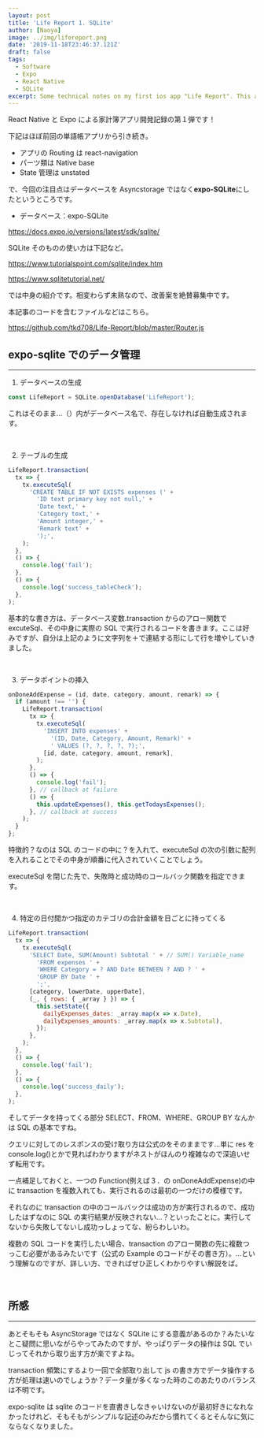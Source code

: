 ```yaml
---
layout: post
title: 'Life Report 1. SQLite'
author: [Naoya]
image: ../img/lifereport.png
date: '2019-11-18T23:46:37.121Z'
draft: false
tags:
  - Software
  - Expo
  - React Native
  - SQLite
excerpt: Some technical notes on my first ios app "Life Report". This article focuses on expo-SQLite.
---
```


React Native と Expo による家計簿アプリ開発記録の第１弾です！

下記はほぼ前回の単語帳アプリから引き続き。

- アプリの Routing は react-navigation
- パーツ類は Native base
- State 管理は unstated

で、今回の注目点はデータベースを Asyncstorage ではなく**expo-SQLite**にしたというところです。

- データベース：expo-SQLite

https://docs.expo.io/versions/latest/sdk/sqlite/

SQLite そのものの使い方は下記など。

https://www.tutorialspoint.com/sqlite/index.htm

https://www.sqlitetutorial.net/

では中身の紹介です。相変わらず未熟なので、改善案を絶賛募集中です。

本記事のコードを含むファイルなどはこちら。

https://github.com/tkd708/Life-Report/blob/master/Router.js

## expo-sqlite でのデータ管理

---

1. データベースの生成

```javascript
const LifeReport = SQLite.openDatabase('LifeReport');
```

これはそのまま...（）内がデータベース名で、存在しなければ自動生成されます。

<br>

2. テーブルの生成

```javascript
LifeReport.transaction(
  tx => {
    tx.executeSql(
      'CREATE TABLE IF NOT EXISTS expenses (' +
        'ID text primary key not null,' +
        'Date text,' +
        'Category text,' +
        'Amount integer,' +
        'Remark text' +
        ');',
    );
  },
  () => {
    console.log('fail');
  },
  () => {
    console.log('success_tableCheck');
  },
);
```

基本的な書き方は、データベース変数.transaction からのアロー関数で excuteSql、その中身に実際の SQL で実行されるコードを書きます。ここは好みですが、自分は上記のように文字列を＋で連結する形にして行を増やしていきました。

<br>

3. データポイントの挿入

```javascript
onDoneAddExpense = (id, date, category, amount, remark) => {
  if (amount !== '') {
    LifeReport.transaction(
      tx => {
        tx.executeSql(
          'INSERT INTO expenses' +
            '(ID, Date, Category, Amount, Remark)' +
            ' VALUES (?, ?, ?, ?, ?);',
          [id, date, category, amount, remark],
        );
      },
      () => {
        console.log('fail');
      }, // callback at failure
      () => {
        this.updateExpenses(), this.getTodaysExpenses();
      }, // callback at success
    );
  }
};
```

特徴的？なのは SQL のコードの中に？を入れて、executeSql の次の引数に配列を入れることでその中身が順番に代入されていくことでしょう。

executeSql を閉じた先で、失敗時と成功時のコールバック関数を指定できます。

<br>

4. 特定の日付間かつ指定のカテゴリの合計金額を日ごとに持ってくる

```javascript
LifeReport.transaction(
  tx => {
    tx.executeSql(
      'SELECT Date, SUM(Amount) Subtotal ' + // SUM() Variable_name
        'FROM expenses ' +
        'WHERE Category = ? AND Date BETWEEN ? AND ? ' +
        'GROUP BY Date ' +
        ';',
      [category, lowerDate, upperDate],
      (_, { rows: { _array } }) => {
        this.setState({
          dailyExpenses_dates: _array.map(x => x.Date),
          dailyExpenses_amounts: _array.map(x => x.Subtotal),
        });
      },
    );
  },
  () => {
    console.log('fail');
  },
  () => {
    console.log('success_daily');
  },
);
```

そしてデータを持ってくる部分 SELECT、FROM、WHERE、GROUP BY なんかは SQL の基本ですね。

クエリに対してのレスポンスの受け取り方は公式のをそのままです...単に res を console.log()とかで見ればわかりますがネストがほんのり複雑なので深追いせず転用です。

一点補足しておくと、一つの Function(例えば３．の onDoneAddExpense)の中に transaction を複数入れても、実行されるのは最初の一つだけの模様です。

それなのに transaction の中のコールバックは成功の方が実行されるので、成功したはずなのに SQL の実行結果が反映されない...？といったことに。実行してないから失敗してないし成功っしょってな、紛らわしいわ。

複数の SQL コードを実行したい場合、transaction のアロー関数の先に複数つっこむ必要があるみたいです（公式の Example のコードがその書き方）。...という理解なのですが、詳しい方、できればぜひ正しくわかりやすい解説をば。

<br>

## 所感

---

あとそもそも AsyncStorage ではなく SQLite にする意義があるのか？みたいなとこ疑問に思いながらやってみたのですが、やっぱりデータの操作は SQL でいじってそれから取り出す方が楽ですよね。

transaction 頻繁にするより一回で全部取り出して js の書き方でデータ操作する方が処理は速いのでしょうか？データ量が多くなった時のこのあたりのバランスは不明です。

expo-sqlite は sqlite のコードを直書きしなきゃいけないのが最初好きになれなかったけれど、そもそもがシンプルな記述のみだから慣れてくるとそんなに気にならなくなりました。
